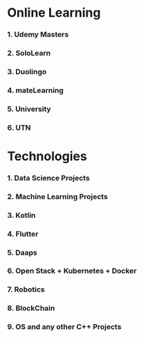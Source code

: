 # Online Learning

### 1. Udemy Masters
### 2. SoloLearn
### 3. Duolingo
### 4. mateLearning
### 5. University
### 6. UTN

# Technologies

### 1. Data Science Projects
### 2. Machine Learning Projects
### 3. Kotlin
### 4. Flutter
### 5. Daaps
### 6. Open Stack + Kubernetes + Docker
### 7. Robotics
### 8. BlockChain
### 9. OS and any other C++ Projects
